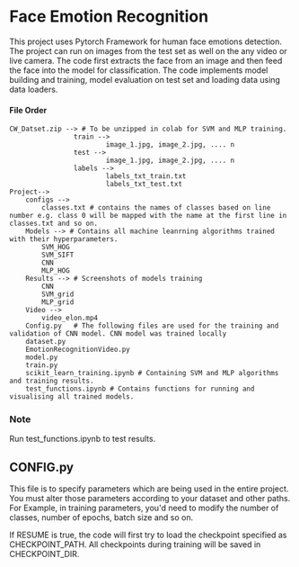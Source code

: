 # Face Emotion Recognition
This project uses Pytorch Framework for human face emotions detection. The project can run on images from the test set as well on the any video or live camera. 
The code first extracts the face from an image and then feed the face into the model for classification. 
The code implements model building and training, model evaluation on test set and loading data using data loaders.



####  File Order 


	CW_Datset.zip --> # To be unzipped in colab for SVM and MLP training.
                	train -->
                    		image_1.jpg, image_2.jpg, .... n
                	test -->
                    		image_1.jpg, image_2.jpg, .... n
                	labels --> 
                    		labels_txt_train.txt
                    		labels_txt_test.txt
	Project-->
		configs -->
			classes.txt # contains the names of classes based on line number e.g. class 0 will be mapped with the name at the first line in classes.txt and so on.
		Models --> # Contains all machine leanrning algorithms trained with their hyperparameters.
			SVM_HOG
			SVM_SIFT
			CNN
			MLP_HOG
		Results --> # Screenshots of models training
			CNN
			SVM_grid
			MLP_grid
		Video --> 
			video_elon.mp4
		Config.py	# The following files are used for the training and validation of CNN model. CNN model was trained locally
		dataset.py
		EmotionRecognitionVideo.py
		model.py
		train.py
		scikit_learn_training.ipynb # Containing SVM and MLP algorithms and training results.
		test_functions.ipynb # Contains functions for running and visualising all trained models.
		

### Note
Run test_functions.ipynb to test results.
			
## CONFIG.py
This file is to specify parameters which are being used in the entire project. 
You must alter those parameters according to your dataset and other paths. For Example, in training parameters, you'd need to modify the number of classes, number of epochs, batch size and so on.

If RESUME is true, the code will first try to load the checkpoint specified as CHECKPOINT_PATH. All checkpoints during training will be saved in CHECKPOINT_DIR.


